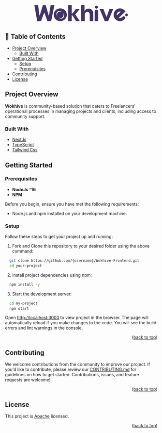 <div align="center">
  <h1><img src="public/assets/images/svgs//logo.svg"  alt="logo"/></h1>
</div>
<a name="readme-top"></a>

<!-- TABLE OF CONTENTS -->

## 📗 Table of Contents

- [Project Overview](#project-overview)
  - [Built With](#built-with)
- [Getting Started](#getting-started)
  - [Setup](#setup)
  - [Prerequisites](#prerequisites)
- [Contributing](#contributing)
- [License](#license)

<!-- PROJECT DESCRIPTION -->

## Project Overview

**Wokhive** is community-based solution that caters to Freelancers’ operational processes in managing projects and clients, including access to community support.

### Built With

  <ul>
    <li><a href="https://nextjs.org/">NextJs</a></li>
    <li><a href="https://www.typescriptlang.org/">TypeScript</a></li>
    <li><a href="https://tailwindcss.com/">Tailwind Css</a></li>
  </ul>

<!-- GETTING STARTED -->

## Getting Started

### Prerequisites

- **NodeJs ^16**
- **NPM**

Before you begin, ensure you have met the following requirements:

- Node.js and npm installed on your development machine.

### Setup

Follow these steps to get your project up and running:

1. Fork and Clone this repository to your desired folder using the above command:

```sh
  git clone https://github.com/{username}/Wokhive-Frontend.git
  cd your-project
```

2. Install project dependencies using npm:

```sh
  npm install -y
```

3. Start the development server:

```sh
  cd my-project
  npm start
```

Open <a href="http://localhost:3000/">http://localhost:3000</a> to view project in the browser. The page will automatically reload if you make changes to the code. You will see the build errors and lint warnings in the console.

<p align="right">(<a href="#readme-top">back to top</a>)</p>

<!-- CONTRIBUTING -->

## Contributing

We welcome contributions from the community to improve our project. If you'd like to contribute, please review our [CONTRIBUTING.md](./CONTRIBUTING.md) for guidelines on how to get started.
Contributions, issues, and feature requests are welcome!

<p align="right">(<a href="#readme-top">back to top</a>)</p>

<!-- LICENSE -->

## License <a name="license"></a>

This project is [Apache](./LICENSE) licensed.

<p align="right">(<a href="#readme-top">back to top</a>)</p>
